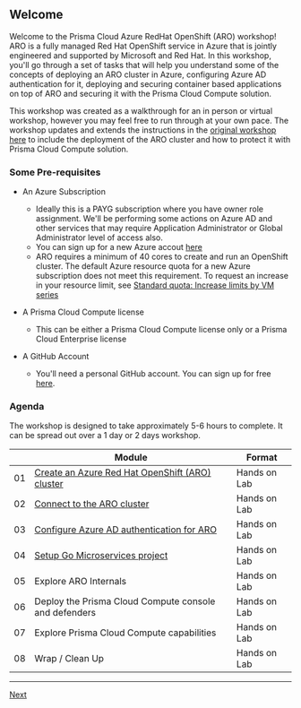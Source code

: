 ## Welcome

Welcome to the Prisma Cloud Azure RedHat OpenShift (ARO) workshop! ARO is a fully managed Red Hat OpenShift service in Azure that is jointly engineered and supported by Microsoft and Red Hat. In this workshop, you'll go through a set of tasks that will help you understand some of the concepts of deploying an ARO cluster in Azure, configuring Azure AD authentication for it, deploying and securing container based applications on top of ARO and securing it with the Prisma Cloud Compute solution.

This workshop was created as a walkthrough for an in person or virtual workshop, however you may feel free to run through at your own pace. The workshop updates and extends the instructions in the [original workshop here](https://aroworkshop.io/?WT.mc_id=AZ-MVP-5003870) to include the deployment of the ARO cluster and how to protect it with Prisma Cloud Compute solution.
### Some Pre-requisites

* An Azure Subscription
  * Ideally this is a PAYG subscription where you have owner role assignment. We'll be performing some actions on Azure AD and other services that may require Application Administrator or Global Administrator level of access also.
  * You can sign up for a new Azure accout [here](https://azure.microsoft.com/free/?WT.mc_id=AZ-MVP-5003870)
  * ARO requires a minimum of 40 cores to create and run an OpenShift cluster. The default Azure resource quota for a new Azure subscription does not meet this requirement. To request an increase in your resource limit, see [Standard quota: Increase limits by VM series](https://docs.microsoft.com/en-us/azure/azure-portal/supportability/per-vm-quota-requests?WT.mc_id=AZ-MVP-5003870)

* A Prisma Cloud Compute license
  * This can be either a Prisma Cloud Compute license only or a Prisma Cloud Enterprise license

* A GitHub Account
  * You'll need a personal GitHub account. You can sign up for free [here](https://github.com/join).

### Agenda

The workshop is designed to take approximately 5-6 hours to complete. It can be spread out over a 1 day or 2 days workshop.

|    | Module                   | Format       |
|----|--------------------------|--------------|
| 01 | [Create an Azure Red Hat OpenShift (ARO) cluster](full/1-create-aro-cluster.md)                         | Hands on Lab |
| 02 | [Connect to the ARO cluster](full/2-connect-aro-cluster.md) | Hands on Lab |
| 03 | [Configure Azure AD authentication for ARO](full/3-configure-aro-azuread.md)                | Hands on Lab |
| 04 | [Setup Go Microservices project](full/4-aro-go-microservices.md) | Hands on Lab |
| 05 | Explore ARO Internals              | Hands on Lab |
| 06 | Deploy the Prisma Cloud Compute console and defenders  | Hands on Lab |
| 07 | Explore Prisma Cloud Compute capabilities                  | Hands on Lab |
| 08 | Wrap / Clean Up     | Hands on Lab |
----

[Next](full/1-create-aro-cluster.md)
